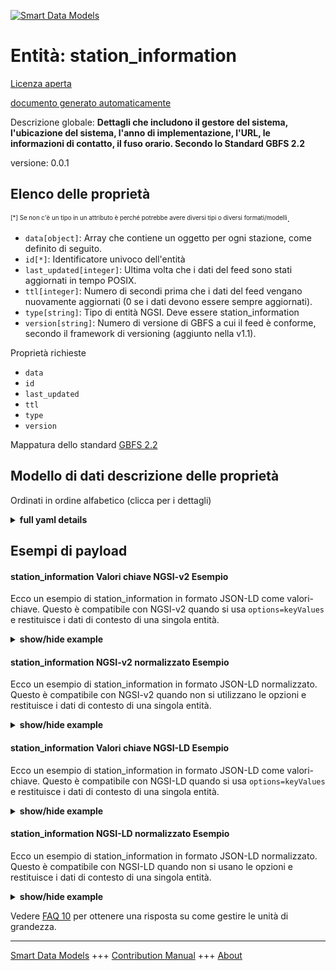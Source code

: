 <!-- 10-Header -->  
[![Smart Data Models](https://smartdatamodels.org/wp-content/uploads/2022/01/SmartDataModels_logo.png "Logo")](https://smartdatamodels.org)  
Entità: station_information  
===========================<!-- /10-Header -->  
<!-- 15-License -->  
[Licenza aperta](https://github.com/smart-data-models//dataModel.GBFS/blob/master/station_information/LICENSE.md)  
[documento generato automaticamente](https://docs.google.com/presentation/d/e/2PACX-1vTs-Ng5dIAwkg91oTTUdt8ua7woBXhPnwavZ0FxgR8BsAI_Ek3C5q97Nd94HS8KhP-r_quD4H0fgyt3/pub?start=false&loop=false&delayms=3000#slide=id.gb715ace035_0_60)  
<!-- /15-License -->  
<!-- 20-Description -->  
Descrizione globale: **Dettagli che includono il gestore del sistema, l'ubicazione del sistema, l'anno di implementazione, l'URL, le informazioni di contatto, il fuso orario. Secondo lo Standard GBFS 2.2**  
versione: 0.0.1  
<!-- /20-Description -->  
<!-- 30-PropertiesList -->  

## Elenco delle proprietà  

<sup><sub>[*] Se non c'è un tipo in un attributo è perché potrebbe avere diversi tipi o diversi formati/modelli</sub></sup>.  
- `data[object]`: Array che contiene un oggetto per ogni stazione, come definito di seguito.  - `id[*]`: Identificatore univoco dell'entità  - `last_updated[integer]`: Ultima volta che i dati del feed sono stati aggiornati in tempo POSIX.  - `ttl[integer]`: Numero di secondi prima che i dati del feed vengano nuovamente aggiornati (0 se i dati devono essere sempre aggiornati).  - `type[string]`: Tipo di entità NGSI. Deve essere station_information  - `version[string]`: Numero di versione di GBFS a cui il feed è conforme, secondo il framework di versioning (aggiunto nella v1.1).  <!-- /30-PropertiesList -->  
<!-- 35-RequiredProperties -->  
Proprietà richieste  
- `data`  - `id`  - `last_updated`  - `ttl`  - `type`  - `version`  <!-- /35-RequiredProperties -->  
<!-- 40-RequiredProperties -->  
Mappatura dello standard [GBFS 2.2](https://github.com/NABSA/gbfs/blob/v2.2/gbfs.md)  
<!-- /40-RequiredProperties -->  
<!-- 50-DataModelHeader -->  
## Modello di dati descrizione delle proprietà  
Ordinati in ordine alfabetico (clicca per i dettagli)  
<!-- /50-DataModelHeader -->  
<!-- 60-ModelYaml -->  
<details><summary><strong>full yaml details</strong></summary>    
```yaml  
station_information:    
  description: 'Details including system operator, system location, year implemented, URL, contact info, time zone. According to the Standard GBFS 2.2'    
  properties:    
    data:    
      description: 'Array that contains one object per station as defined below.'    
      properties:    
        stations:    
          items:    
            properties:    
              address:    
                description: 'Address where station is located.'    
                type: string    
              capacity:    
                description: 'Number of total docking points installed at this station, both available and unavailable.'    
                minimum: 0    
                type: number    
              cross_street:    
                description: 'Cross street or landmark where the station is located.'    
                type: string    
              is_valet_station:    
                description: 'Are valet services provided at this station? (added in v2.1-RC)'    
                type: boolean    
              is_virtual_station:    
                description: 'Is this station a location with or without physical infrastructure? (added in v2.1-RC)'    
                type: boolean    
              lat:    
                description: 'The latitude of the station.'    
                maximum: 90    
                minimum: -90    
                type: number    
              lon:    
                description: 'The longitude fo the station.'    
                maximum: 180    
                minimum: -180    
                type: number    
              name:    
                description: 'Public name of the station.'    
                type: string    
              post_code:    
                description: 'Postal code where station is located.'    
                type: string    
              region_id:    
                description: 'Identifier of the region where the station is located.'    
                type: string    
              rental_methods:    
                description: 'Payment methods accepted at this station.'    
                items:    
                  enum:    
                    - key    
                    - creditcard    
                    - paypass    
                    - applepay    
                    - androidpay    
                    - transitcard    
                    - accountnumber    
                    - phone    
                  type: string    
                minItems: 1    
                type: array    
              rental_uris:    
                description: 'Contains rental uris for Android, iOS, and web in the android, ios, and web fields (added in v1.1).'    
                properties:    
                  android:    
                    description: 'URI that can be passed to an Android app with an intent (added in v1.1).'    
                    format: uri    
                    type: string    
                  ios:    
                    description: 'URI that can be used on iOS to launch the rental app for this station (added in v1.1).'    
                    format: uri    
                    type: string    
                  web:    
                    description: 'URL that can be used by a web browser to show more information about renting a vehicle at this station (added in v1.1).'    
                    format: uri    
                    type: string    
                type: object    
              short_name:    
                description: 'Short name or other type of identifier.'    
                type: string    
              station_area:    
                description: 'A multipolygon that describes the area of a virtual station (added in v2.1-RC).'    
                properties:    
                  coordinates:    
                    items:    
                      items:    
                        items:    
                          items:    
                            type: number    
                          minItems: 2    
                          type: array    
                        minItems: 4    
                        type: array    
                      type: array    
                    type: array    
                  type:    
                    enum:    
                      - Multipolygon    
                    type: string    
                required:    
                  - type    
                  - coordinates    
                type: object    
              station_id:    
                description: 'Identifier of a station.'    
                type: string    
              vehicle_capacity:    
                additionalProperties:    
                  type: number    
                description: 'An object where each key is a vehicle_type_id and the value is a number presenting the total number of vehicles of this type that can park within the station_area (added in v2.1-RC).'    
                type: object    
              vehicle_type_capacity:    
                additionalProperties:    
                  type: number    
                description: 'An object where each key is a vehicle_type_id and the value is a number representing the total docking points installed at this station for each vehicle type (added in v2.1-RC).'    
                type: object    
            required:    
              - station_id    
              - name    
              - lat    
              - lon    
            type: object    
          type: array    
      required:    
        - stations    
      type: object    
      x-ngsi:    
        type: Property    
    id:    
      anyOf:    
        - description: 'Property. Identifier format of any NGSI entity'    
          maxLength: 256    
          minLength: 1    
          pattern: ^[\w\-\.\{\}\$\+\*\[\]`|~^@!,:\\]+$    
          type: string    
        - description: 'Property. Identifier format of any NGSI entity'    
          format: uri    
          type: string    
      description: 'Unique identifier of the entity'    
      x-ngsi:    
        type: Property    
    last_updated:    
      description: 'Last time the data in the feed was updated in POSIX time.'    
      minimum: 1450155600    
      type: integer    
      x-ngsi:    
        type: Property    
    ttl:    
      description: 'Number of seconds before the data in the feed will be updated again (0 if the data should always be refreshed).'    
      minimum: 0    
      type: integer    
      x-ngsi:    
        type: Property    
    type:    
      description: 'NGSI entity type. It has to be station_information'    
      enum:    
        - station_information    
      type: string    
      x-ngsi:    
        type: Property    
    version:    
      description: 'GBFS version number to which the feed conforms, according to the versioning framework (added in v1.1).'    
      enum:    
        - 2.1-RC2    
        - 2.1    
        - 2.2    
        - 3.0    
      type: string    
      x-ngsi:    
        type: Property    
  required:    
    - last_updated    
    - ttl    
    - version    
    - data    
    - id    
    - type    
  type: object    
  x-derived-from: https://github.com/NABSA/gbfs/blob/v2.2/gbfs.md    
  x-disclaimer: 'Redistribution and use in source and binary forms, with or without modification, are permitted  provided that the license conditions are met. Copyleft (c) 2021 Contributors to Smart Data Models Program'    
  x-license-url: https://github.com/smart-data-models/dataModel.GBFS/blob/master/station_information/LICENSE.md    
  x-model-schema: https://smart-data-models.github.io/dataModel.GBFS/station_information/schema.json    
  x-model-tags: GBFS    
  x-version: 0.0.1    
```  
</details>    
<!-- /60-ModelYaml -->  
<!-- 70-MiddleNotes -->  
<!-- /70-MiddleNotes -->  
<!-- 80-Examples -->  
## Esempi di payload  
#### station_information Valori chiave NGSI-v2 Esempio  
Ecco un esempio di station_information in formato JSON-LD come valori-chiave. Questo è compatibile con NGSI-v2 quando si usa `options=keyValues` e restituisce i dati di contesto di una singola entità.  
<details><summary><strong>show/hide example</strong></summary>    
```json  
{  
  "id": "urn:ngsi-ld:station_information:id:FNNO:60592292",  
  "type": "station_information",  
  "last_updated": 1609866247,  
  "ttl": 0,  
  "version": "3.0",  
  "data": {  
    "stations": [  
      {  
        "station_id": "station12",  
        "name": "SE Belmont & SE 10 th",  
        "lat": -82.655775,  
        "lon": 45.516445,  
        "is_valet_station": false,  
        "is_virtual_station": true,  
        "station_area": {  
          "type": "Multipolygon",  
          "coordinates": [  
            [  
              [  
                [  
                  -122.655775,  
                  45.516445  
                ],  
                [  
                  -122.655705,  
                  45.516445  
                ],  
                [  
                  -122.655705,  
                  45.516495  
                ],  
                [  
                  -122.655775,  
                  45.516495  
                ],  
                [  
                  -122.655775,  
                  45.516445  
                ]  
              ]  
            ]  
          ]  
        },  
        "capacity": 16,  
        "vehicle_capacity": {  
          "abc123": 8,  
          "def456": 8,  
          "ghi789": 16  
        }  
      }  
    ]  
  }  
}  
```  
</details>  
#### station_information NGSI-v2 normalizzato Esempio  
Ecco un esempio di station_information in formato JSON-LD normalizzato. Questo è compatibile con NGSI-v2 quando non si utilizzano le opzioni e restituisce i dati di contesto di una singola entità.  
<details><summary><strong>show/hide example</strong></summary>    
```json  
{  
  "id": "urn:ngsi-ld:station_information:id:FNNO:60592292",  
  "type": "station_information",  
  "last_updated": {  
    "type": "Number",  
    "value": 1609866247  
  },  
  "ttl": {  
    "type": "Number",  
    "value": 0  
  },  
  "version": {  
    "type": "Text",  
    "value": "3.0"  
  },  
  "data": {  
    "type": "StructuredValue",  
    "value": {  
      "stations": [  
        {  
          "station_id": "station12",  
          "name": "SE Belmont & SE 10 th",  
          "lat": -82.655775,  
          "lon": 45.516445,  
          "is_valet_station": false,  
          "is_virtual_station": true,  
          "station_area": {  
            "type": "Multipolygon",  
            "coordinates": [  
              [  
                [  
                  [  
                    -122.655775,  
                    45.516445  
                  ],  
                  [  
                    -122.655705,  
                    45.516445  
                  ],  
                  [  
                    -122.655705,  
                    45.516495  
                  ],  
                  [  
                    -122.655775,  
                    45.516495  
                  ],  
                  [  
                    -122.655775,  
                    45.516445  
                  ]  
                ]  
              ]  
            ]  
          },  
          "capacity": 16,  
          "vehicle_capacity": {  
            "abc123": 8,  
            "def456": 8,  
            "ghi789": 16  
          }  
        }  
      ]  
    }  
  }  
}  
```  
</details>  
#### station_information Valori chiave NGSI-LD Esempio  
Ecco un esempio di station_information in formato JSON-LD come valori-chiave. Questo è compatibile con NGSI-LD quando si usa `options=keyValues` e restituisce i dati di contesto di una singola entità.  
<details><summary><strong>show/hide example</strong></summary>    
```json  
{  
    "id": "urn:ngsi-ld:station_information:id:FNNO:60592292",  
    "type": "station_information",  
    "last_updated": 1609866247,  
    "ttl": 0,  
    "version": "3.0",  
    "data": {  
        "stations": [  
            {  
                "station_id": "station12",  
                "name": "SE Belmont & SE 10 th",  
                "lat": -82.655775,  
                "lon": 45.516445,  
                "is_valet_station": false,  
                "is_virtual_station": true,  
                "station_area": {  
                    "type": "Multipolygon",  
                    "coordinates": [  
                        [  
                            [  
                                [  
                                    -122.655775,  
                                    45.516445  
                                ],  
                                [  
                                    -122.655705,  
                                    45.516445  
                                ],  
                                [  
                                    -122.655705,  
                                    45.516495  
                                ],  
                                [  
                                    -122.655775,  
                                    45.516495  
                                ],  
                                [  
                                    -122.655775,  
                                    45.516445  
                                ]  
                            ]  
                        ]  
                    ]  
                },  
                "capacity": 16,  
                "vehicle_capacity": {  
                    "abc123": 8,  
                    "def456": 8,  
                    "ghi789": 16  
                }  
            }  
        ]  
    },  
    "@context": [  
        "https://smartdatamodels.org/context.jsonld",  
        "https://raw.githubusercontent.com/smart-data-models/dataModel.GBFS/master/context.jsonld"  
    ]  
}  
```  
</details>  
#### station_information NGSI-LD normalizzato Esempio  
Ecco un esempio di station_information in formato JSON-LD normalizzato. Questo è compatibile con NGSI-LD quando non si usano le opzioni e restituisce i dati di contesto di una singola entità.  
<details><summary><strong>show/hide example</strong></summary>    
```json  
{  
    "id": "urn:ngsi-ld:station_information:id:FNNO:60592292",  
    "type": "station_information",  
    "last_updated": {  
        "type": "Property",  
        "value": 1609866247  
    },  
    "ttl": {  
        "type": "Property",  
        "value": 0  
    },  
    "version": {  
        "type": "Property",  
        "value": "3.0"  
    },  
    "data": {  
        "type": "Property",  
        "value": {  
            "stations": [  
                {  
                    "station_id": "station12",  
                    "name": "SE Belmont & SE 10 th",  
                    "lat": -82.655775,  
                    "lon": 45.516445,  
                    "is_valet_station": false,  
                    "is_virtual_station": true,  
                    "station_area": {  
                        "type": "Multipolygon",  
                        "coordinates": [  
                            [  
                                [  
                                    [  
                                        -122.655775,  
                                        45.516445  
                                    ],  
                                    [  
                                        -122.655705,  
                                        45.516445  
                                    ],  
                                    [  
                                        -122.655705,  
                                        45.516495  
                                    ],  
                                    [  
                                        -122.655775,  
                                        45.516495  
                                    ],  
                                    [  
                                        -122.655775,  
                                        45.516445  
                                    ]  
                                ]  
                            ]  
                        ]  
                    },  
                    "capacity": 16,  
                    "vehicle_capacity": {  
                        "abc123": 8,  
                        "def456": 8,  
                        "ghi789": 16  
                    }  
                }  
            ]  
        }  
    },  
    "@context": [  
        "https://smartdatamodels.org/context.jsonld",  
        "https://raw.githubusercontent.com/smart-data-models/dataModel.GBFS/master/context.jsonld"  
    ]  
}  
```  
</details><!-- /80-Examples -->  
<!-- 90-FooterNotes -->  
<!-- /90-FooterNotes -->  
<!-- 95-Units -->  
Vedere [FAQ 10](https://smartdatamodels.org/index.php/faqs/) per ottenere una risposta su come gestire le unità di grandezza.  
<!-- /95-Units -->  
<!-- 97-LastFooter -->  
---  
[Smart Data Models](https://smartdatamodels.org) +++ [Contribution Manual](https://bit.ly/contribution_manual) +++ [About](https://bit.ly/Introduction_SDM)<!-- /97-LastFooter -->  

